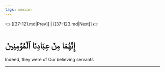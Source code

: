 ```yaml
---
tags: meccan
---
```


👈 [[37-121.md|Prev]] | [[37-123.md|Next]] 👉

# إِنَّهُمَا مِنۡ عِبَادِنَا ٱلۡمُؤۡمِنِينَ

Indeed, they were of Our believing servants

---

